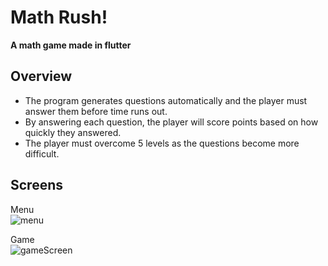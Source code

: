 # Math Rush!

**A math game made in flutter**


## Overview
- The program generates questions automatically and the player must answer them before time runs out.  
- By answering each question, the player will score points based on how quickly they answered.  
- The player must overcome 5 levels as the questions become more difficult.  

## Screens
Menu  
![menu](https://user-images.githubusercontent.com/80630397/226966707-45ed5c7d-4156-4e13-8255-2ab2978248d9.gif)


Game  
![gameScreen](https://user-images.githubusercontent.com/80630397/226966711-0282c6de-9e14-4729-b873-06935ac54ea0.gif)
